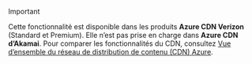 > [!IMPORTANT]
> Cette fonctionnalité est disponible dans les produits **Azure CDN Verizon** (Standard et Premium). Elle n’est pas prise en charge dans **Azure CDN d’Akamai**.  Pour comparer les fonctionnalités du CDN, consultez [Vue d’ensemble du réseau de distribution de contenu (CDN) Azure](../articles/cdn/cdn-overview.md#azure-cdn-features).
